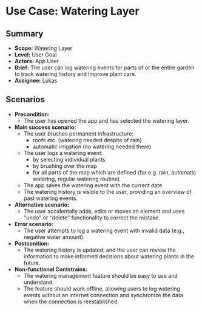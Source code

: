 # Use Case: Watering Layer

## Summary

- **Scope:** Watering Layer
- **Level:** User Goal
- **Actors:** App User
- **Brief:** The user can log watering events for parts of or the entire garden to track watering history and improve plant care.
- **Assignee:** Lukas

## Scenarios

- **Precondition:**
  - The user has opened the app and has selected the watering layer.
- **Main success scenario:**
  - The user brushes permanent infrastructure:
    - roofs etc. (watering needed despite of rain)
    - automatic irrigation (no watering needed there)
  - The user logs a watering event:
    - by selecting individual plants
    - by brushing over the map
    - for all parts of the map which are defined (for e.g. rain, automatic watering, regular watering routine)
  - The app saves the watering event with the current date.
  - The watering history is visible to the user, providing an overview of past watering events.
- **Alternative scenario:**
  - The user accidentally adds, edits or moves an element and uses "undo" or "delete" functionality to correct the mistake.
- **Error scenario:**
  - The user attempts to log a watering event with invalid data (e.g., negative water amount).
- **Postconition:**
  - The watering history is updated, and the user can review the information to make informed decisions about watering plants in the future.
- **Non-functional Contstrains:**
  - The watering management feature should be easy to use and understand.
  - The feature should work offline, allowing users to log watering events without an internet connection and synchronize the data when the connection is reestablished.
